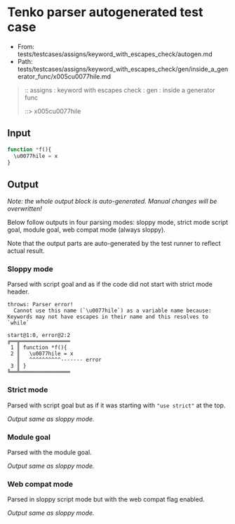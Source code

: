 # Tenko parser autogenerated test case

- From: tests/testcases/assigns/keyword_with_escapes_check/autogen.md
- Path: tests/testcases/assigns/keyword_with_escapes_check/gen/inside_a_generator_func/x005cu0077hile.md

> :: assigns : keyword with escapes check : gen : inside a generator func
>
> ::> x005cu0077hile

## Input


`````js
function *f(){
  \u0077hile = x
}
`````

## Output

_Note: the whole output block is auto-generated. Manual changes will be overwritten!_

Below follow outputs in four parsing modes: sloppy mode, strict mode script goal, module goal, web compat mode (always sloppy).

Note that the output parts are auto-generated by the test runner to reflect actual result.

### Sloppy mode

Parsed with script goal and as if the code did not start with strict mode header.

`````
throws: Parser error!
  Cannot use this name (`\u0077hile`) as a variable name because: Keywords may not have escapes in their name and this resolves to `while`

start@1:0, error@2:2
╔══╦════════════════
 1 ║ function *f(){
 2 ║   \u0077hile = x
   ║   ^^^^^^^^^^------- error
 3 ║ }
╚══╩════════════════

`````

### Strict mode

Parsed with script goal but as if it was starting with `"use strict"` at the top.

_Output same as sloppy mode._

### Module goal

Parsed with the module goal.

_Output same as sloppy mode._

### Web compat mode

Parsed in sloppy script mode but with the web compat flag enabled.

_Output same as sloppy mode._
